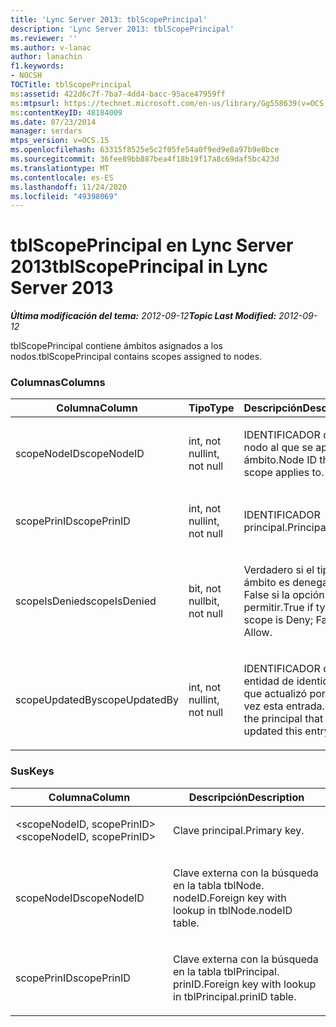```yaml
---
title: 'Lync Server 2013: tblScopePrincipal'
description: 'Lync Server 2013: tblScopePrincipal'
ms.reviewer: ''
ms.author: v-lanac
author: lanachin
f1.keywords:
- NOCSH
TOCTitle: tblScopePrincipal
ms:assetid: 422d6c7f-7ba7-4dd4-bacc-95ace47959ff
ms:mtpsurl: https://technet.microsoft.com/en-us/library/Gg558639(v=OCS.15)
ms:contentKeyID: 48184009
ms.date: 07/23/2014
manager: serdars
mtps_version: v=OCS.15
ms.openlocfilehash: 63315f8525e5c2f05fe54a0f9ed9e8a97b9e8bce
ms.sourcegitcommit: 36fee89bb887bea4f18b19f17a8c69daf5bc423d
ms.translationtype: MT
ms.contentlocale: es-ES
ms.lasthandoff: 11/24/2020
ms.locfileid: "49398069"
---
```

# <a name="tblscopeprincipal-in-lync-server-2013"></a><span data-ttu-id="2bc2e-103">tblScopePrincipal en Lync Server 2013</span><span class="sxs-lookup"><span data-stu-id="2bc2e-103">tblScopePrincipal in Lync Server 2013</span></span>

<div data-xmlns="http://www.w3.org/1999/xhtml">

<div class="topic" data-xmlns="http://www.w3.org/1999/xhtml" data-msxsl="urn:schemas-microsoft-com:xslt" data-cs="https://msdn.microsoft.com/">

<div data-asp="https://msdn2.microsoft.com/asp">



</div>

<div id="mainSection">

<div id="mainBody"><span data-ttu-id="2bc2e-104">

<span> </span></span><span class="sxs-lookup"><span data-stu-id="2bc2e-104">

<span> </span></span></span>

<span data-ttu-id="2bc2e-105">_**Última modificación del tema:** 2012-09-12_</span><span class="sxs-lookup"><span data-stu-id="2bc2e-105">_**Topic Last Modified:** 2012-09-12_</span></span>

<span data-ttu-id="2bc2e-106">tblScopePrincipal contiene ámbitos asignados a los nodos.</span><span class="sxs-lookup"><span data-stu-id="2bc2e-106">tblScopePrincipal contains scopes assigned to nodes.</span></span>

### <a name="columns"></a><span data-ttu-id="2bc2e-107">Columnas</span><span class="sxs-lookup"><span data-stu-id="2bc2e-107">Columns</span></span>

<table>
<colgroup>
<col style="width: 33%" />
<col style="width: 33%" />
<col style="width: 33%" />
</colgroup>
<thead>
<tr class="header">
<th><span data-ttu-id="2bc2e-108">Columna</span><span class="sxs-lookup"><span data-stu-id="2bc2e-108">Column</span></span></th>
<th><span data-ttu-id="2bc2e-109">Tipo</span><span class="sxs-lookup"><span data-stu-id="2bc2e-109">Type</span></span></th>
<th><span data-ttu-id="2bc2e-110">Descripción</span><span class="sxs-lookup"><span data-stu-id="2bc2e-110">Description</span></span></th>
</tr>
</thead>
<tbody>
<tr class="odd">
<td><p><span data-ttu-id="2bc2e-111">scopeNodeID</span><span class="sxs-lookup"><span data-stu-id="2bc2e-111">scopeNodeID</span></span></p></td>
<td><p><span data-ttu-id="2bc2e-112">int, not null</span><span class="sxs-lookup"><span data-stu-id="2bc2e-112">int, not null</span></span></p></td>
<td><p><span data-ttu-id="2bc2e-113">IDENTIFICADOR de nodo al que se aplica el ámbito.</span><span class="sxs-lookup"><span data-stu-id="2bc2e-113">Node ID that the scope applies to.</span></span></p></td>
</tr>
<tr class="even">
<td><p><span data-ttu-id="2bc2e-114">scopePrinID</span><span class="sxs-lookup"><span data-stu-id="2bc2e-114">scopePrinID</span></span></p></td>
<td><p><span data-ttu-id="2bc2e-115">int, not null</span><span class="sxs-lookup"><span data-stu-id="2bc2e-115">int, not null</span></span></p></td>
<td><p><span data-ttu-id="2bc2e-116">IDENTIFICADOR principal.</span><span class="sxs-lookup"><span data-stu-id="2bc2e-116">Principal ID.</span></span></p></td>
</tr>
<tr class="odd">
<td><p><span data-ttu-id="2bc2e-117">scopeIsDenied</span><span class="sxs-lookup"><span data-stu-id="2bc2e-117">scopeIsDenied</span></span></p></td>
<td><p><span data-ttu-id="2bc2e-118">bit, not null</span><span class="sxs-lookup"><span data-stu-id="2bc2e-118">bit, not null</span></span></p></td>
<td><p><span data-ttu-id="2bc2e-119">Verdadero si el tipo de ámbito es denegar; False si la opción permitir.</span><span class="sxs-lookup"><span data-stu-id="2bc2e-119">True if type of scope is Deny; False if Allow.</span></span></p></td>
</tr>
<tr class="even">
<td><p><span data-ttu-id="2bc2e-120">scopeUpdatedBy</span><span class="sxs-lookup"><span data-stu-id="2bc2e-120">scopeUpdatedBy</span></span></p></td>
<td><p><span data-ttu-id="2bc2e-121">int, not null</span><span class="sxs-lookup"><span data-stu-id="2bc2e-121">int, not null</span></span></p></td>
<td><p><span data-ttu-id="2bc2e-122">IDENTIFICADOR de la entidad de identidad que actualizó por última vez esta entrada.</span><span class="sxs-lookup"><span data-stu-id="2bc2e-122">ID of the principal that last updated this entry.</span></span></p></td>
</tr>
</tbody>
</table>


### <a name="keys"></a><span data-ttu-id="2bc2e-123">Sus</span><span class="sxs-lookup"><span data-stu-id="2bc2e-123">Keys</span></span>

<table>
<colgroup>
<col style="width: 50%" />
<col style="width: 50%" />
</colgroup>
<thead>
<tr class="header">
<th><span data-ttu-id="2bc2e-124">Columna</span><span class="sxs-lookup"><span data-stu-id="2bc2e-124">Column</span></span></th>
<th><span data-ttu-id="2bc2e-125">Descripción</span><span class="sxs-lookup"><span data-stu-id="2bc2e-125">Description</span></span></th>
</tr>
</thead>
<tbody>
<tr class="odd">
<td><p><span data-ttu-id="2bc2e-126">&lt;scopeNodeID, scopePrinID&gt;</span><span class="sxs-lookup"><span data-stu-id="2bc2e-126">&lt;scopeNodeID, scopePrinID&gt;</span></span></p></td>
<td><p><span data-ttu-id="2bc2e-127">Clave principal.</span><span class="sxs-lookup"><span data-stu-id="2bc2e-127">Primary key.</span></span></p></td>
</tr>
<tr class="even">
<td><p><span data-ttu-id="2bc2e-128">scopeNodeID</span><span class="sxs-lookup"><span data-stu-id="2bc2e-128">scopeNodeID</span></span></p></td>
<td><p><span data-ttu-id="2bc2e-129">Clave externa con la búsqueda en la tabla tblNode. nodeID.</span><span class="sxs-lookup"><span data-stu-id="2bc2e-129">Foreign key with lookup in tblNode.nodeID table.</span></span></p></td>
</tr>
<tr class="odd">
<td><p><span data-ttu-id="2bc2e-130">scopePrinID</span><span class="sxs-lookup"><span data-stu-id="2bc2e-130">scopePrinID</span></span></p></td>
<td><p><span data-ttu-id="2bc2e-131">Clave externa con la búsqueda en la tabla tblPrincipal. prinID.</span><span class="sxs-lookup"><span data-stu-id="2bc2e-131">Foreign key with lookup in tblPrincipal.prinID table.</span></span></p></td>
</tr>
</tbody>
</table><span data-ttu-id="2bc2e-132">


</div>

<span> </span>

</div>

</div>

</span><span class="sxs-lookup"><span data-stu-id="2bc2e-132">


</div>

<span> </span>

</div>

</div>

</span></span></div>


